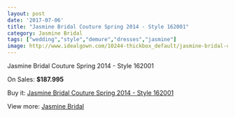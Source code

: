 ```yaml
---
layout: post
date: '2017-07-06'
title: "Jasmine Bridal Couture Spring 2014 - Style 162001"
category: Jasmine Bridal
tags: ["wedding","style","demure","dresses","jasmine"]
image: http://www.idealgown.com/10244-thickbox_default/jasmine-bridal-couture-spring-2014-style-162001.jpg
---
```

Jasmine Bridal Couture Spring 2014 - Style 162001

On Sales: **$187.995**
<a href="https://www.idealgown.com/en/jasmine-bridal/4216-jasmine-bridal-couture-spring-2014-style-162001.html"><amp-img layout="responsive" width="600" height="600" src="//www.idealgown.com/10244-thickbox_default/jasmine-bridal-couture-spring-2014-style-162001.jpg" alt="Jasmine Bridal Couture Spring 2014 - Style 162001 0" /></a>
<a href="https://www.idealgown.com/en/jasmine-bridal/4216-jasmine-bridal-couture-spring-2014-style-162001.html"><amp-img layout="responsive" width="600" height="600" src="//www.idealgown.com/10248-thickbox_default/jasmine-bridal-couture-spring-2014-style-162001.jpg" alt="Jasmine Bridal Couture Spring 2014 - Style 162001 1" /></a>
<a href="https://www.idealgown.com/en/jasmine-bridal/4216-jasmine-bridal-couture-spring-2014-style-162001.html"><amp-img layout="responsive" width="600" height="600" src="//www.idealgown.com/10247-thickbox_default/jasmine-bridal-couture-spring-2014-style-162001.jpg" alt="Jasmine Bridal Couture Spring 2014 - Style 162001 2" /></a>
<a href="https://www.idealgown.com/en/jasmine-bridal/4216-jasmine-bridal-couture-spring-2014-style-162001.html"><amp-img layout="responsive" width="600" height="600" src="//www.idealgown.com/10246-thickbox_default/jasmine-bridal-couture-spring-2014-style-162001.jpg" alt="Jasmine Bridal Couture Spring 2014 - Style 162001 3" /></a>
<a href="https://www.idealgown.com/en/jasmine-bridal/4216-jasmine-bridal-couture-spring-2014-style-162001.html"><amp-img layout="responsive" width="600" height="600" src="//www.idealgown.com/10245-thickbox_default/jasmine-bridal-couture-spring-2014-style-162001.jpg" alt="Jasmine Bridal Couture Spring 2014 - Style 162001 4" /></a>

Buy it: [Jasmine Bridal Couture Spring 2014 - Style 162001](https://www.idealgown.com/en/jasmine-bridal/4216-jasmine-bridal-couture-spring-2014-style-162001.html "Jasmine Bridal Couture Spring 2014 - Style 162001")

View more: [Jasmine Bridal](https://www.idealgown.com/en/50-jasmine-bridal "Jasmine Bridal")